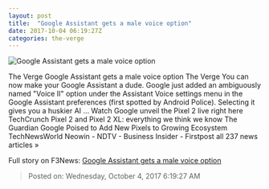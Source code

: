 ```yaml
---
layout: post
title:  "Google Assistant gets a male voice option"
date: 2017-10-04 06:19:27Z
categories: the-verge
---
```


![Google Assistant gets a male voice option](https://cdn0.vox-cdn.com/thumbor/izM3PhHsA4YlYvx1-h6sVRpmfq0=/0x146:2040x1214/fit-in/1200x630/cdn3.vox-cdn.com/uploads/chorus_asset/file/7215911/Google_Home_lead.0.jpg)

The Verge Google Assistant gets a male voice option The Verge You can now make your Google Assistant a dude. Google just added an ambiguously named "Voice II" option under the Assistant Voice settings menu in the Google Assistant preferences (first spotted by Android Police). Selecting it gives you a huskier AI ... Watch Google unveil the Pixel 2 live right here TechCrunch Pixel 2 and Pixel 2 XL: everything we think we know The Guardian Google Poised to Add New Pixels to Growing Ecosystem TechNewsWorld Neowin - NDTV - Business Insider - Firstpost all 237 news articles »


Full story on F3News: [Google Assistant gets a male voice option](http://www.f3nws.com/n/v2gSGE)

> Posted on: Wednesday, October 4, 2017 6:19:27 AM
